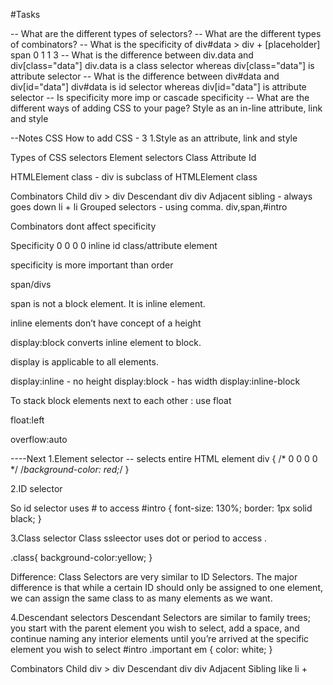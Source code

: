 #Tasks

-- What are the different types of selectors?
-- What are the different types of combinators?
-- What is the specificity of div#data > div + [placeholder] span
0 1 1 3
-- What is the difference between div.data and div[class="data"]
div.data is a class selector whereas div[class="data"] is attribute selector
-- What is the difference between div#data and div[id="data"]
div#data is id selector whereas div[id="data"] is attribute selector
-- Is specificity more imp or cascade
specificity
-- What are the different ways of adding CSS to your page?
Style as an in-line attribute, link and style


--Notes
CSS
How to add CSS - 3
1.Style as an attribute, link and style

Types of CSS selectors
Element selectors
Class
Attribute
Id

HTMLElement class - div is subclass of HTMLElement class

Combinators
Child div > div
Descendant div div
Adjacent sibling - always goes down li + li
Grouped selectors - using comma. div,span,#intro

Combinators dont affect specificity

Specificity
0 0 0 0
inline id class/attribute element

specificity is more important than order


span/divs

span is not a block element. It is inline element.

inline elements don’t have concept of a height

display:block converts inline element to block.

display is applicable to all elements.

display:inline - no height
display:block - has width
display:inline-block

To stack block elements next to each other : use float

float:left

overflow:auto

----Next
1.Element selector -- selects entire HTML element
 div { /* 0 0 0 0   */
            /*background-color: red;*/
        }

2.ID selector <div id ="intro">
So id selector uses # to access
#intro {
font-size: 130%;
border: 1px solid black;
}

3.Class selector
Class ssleector uses dot or period to access .
<div class ="intro">
.class{
background-color:yellow;
}

Difference: Class Selectors are very similar to ID Selectors. The major difference is that while a certain ID should only be
 assigned to one element, we can assign the same class to as many elements as we want.

4.Descendant selectors
Descendant Selectors are similar to family trees; you start with the parent element you wish to select, add a space, and continue
  naming any interior elements until you’re arrived at the specific element you wish to select
#intro .important em {
color: white;
}


Combinators
Child div > div
Descendant div div
Adjacent Sibling like li +